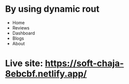 # By using dynamic rout
* Home
* Reviews
* Dashboard
* Blogs
* About
# Live site: https://soft-chaja-8ebcbf.netlify.app/

